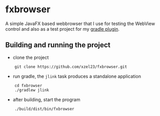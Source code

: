 # fxbrowser

A simple JavaFX based webbrowser that I use for testing the WebView control and also as a test project for my [gradle plugin](https://github.com/xzel23/JpmsGradlePlugin).

## Building and running the project

* clone the project
```
    git clone https://github.com/xzel23/fxbrowser.git
```

* run gradle, the `jlink` task produces a standalone application
```
    cd fxbrowser
    ./gradlew jlink
```

* after building, start the program
```
    ./build/dist/bin/fxbrowser
```

